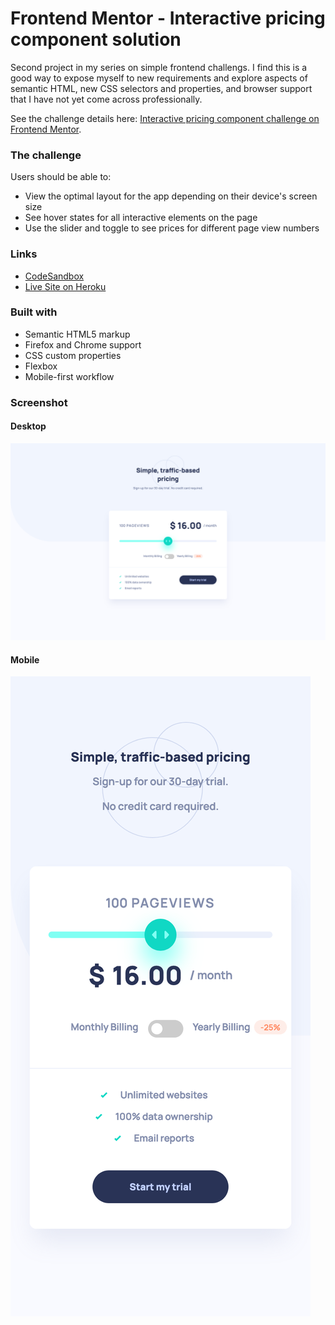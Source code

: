# Frontend Mentor - Interactive pricing component solution

Second project in my series on simple frontend challengs. I find this is a good way to expose myself to new requirements and explore aspects of semantic HTML, new CSS selectors and properties, and browser support that I have not yet come across professionally.

See the challenge details here: [Interactive pricing component challenge on Frontend Mentor](https://www.frontendmentor.io/challenges/interactive-pricing-component-t0m8PIyY8).

### The challenge

Users should be able to:

- View the optimal layout for the app depending on their device's screen size
- See hover states for all interactive elements on the page
- Use the slider and toggle to see prices for different page view numbers

### Links

- [CodeSandbox](https://codesandbox.io/s/fm-002-pricing-component-i3ugk?file=/index.html)
- [Live Site on Heroku](https://fm-project-002-pricing-slider.herokuapp.com/?)

### Built with

- Semantic HTML5 markup
- Firefox and Chrome support
- CSS custom properties
- Flexbox
- Mobile-first workflow

### Screenshot

#### Desktop

![](images/desktop.png)

#### Mobile

![](images/mobile.png)
